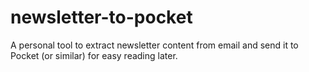 # newsletter-to-pocket
A personal tool to extract newsletter content from email and send it to Pocket (or similar) for easy reading later.
